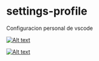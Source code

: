 # settings-profile
Configuracion personal de vscode

[![Alt text](https://img.youtube.com/vi/3RFAX3CbSGA/0.jpg)](https://youtu.be/9-zfRACFFUo?si=wa4UJ3G-0mtifs9R)

[![Alt text](https://img.youtube.com/vi/9-zfRACFFUo/0.jpg)](https://www.youtube.com/watch?v=9-zfRACFFUo)
